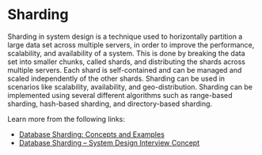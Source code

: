 # Sharding

Sharding in system design is a technique used to horizontally partition a large data set across multiple servers, in order to improve the performance, scalability, and availability of a system. This is done by breaking the data set into smaller chunks, called shards, and distributing the shards across multiple servers. Each shard is self-contained and can be managed and scaled independently of the other shards. Sharding can be used in scenarios like scalability, availability, and geo-distribution. Sharding can be implemented using several different algorithms such as range-based sharding, hash-based sharding, and directory-based sharding.

Learn more from the following links:

- [Database Sharding: Concepts and Examples](https://www.mongodb.com/features/database-sharding-explained)
- [Database Sharding – System Design Interview Concept](https://www.geeksforgeeks.org/database-sharding-a-system-design-concept/)